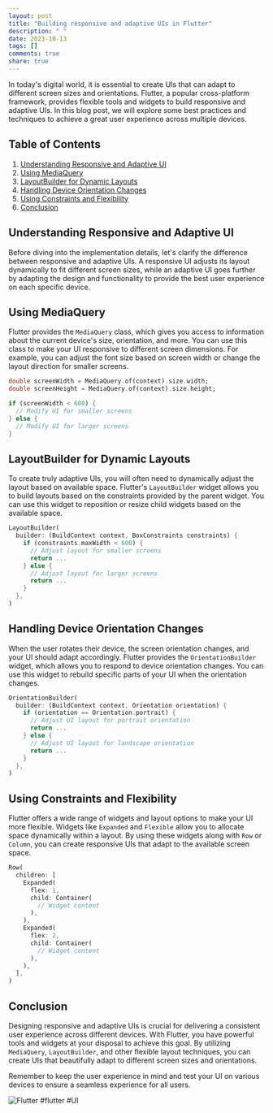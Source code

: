 ```yaml
---
layout: post
title: "Building responsive and adaptive UIs in Flutter"
description: " "
date: 2023-10-13
tags: []
comments: true
share: true
---
```


In today's digital world, it is essential to create UIs that can adapt to different screen sizes and orientations. Flutter, a popular cross-platform framework, provides flexible tools and widgets to build responsive and adaptive UIs. In this blog post, we will explore some best practices and techniques to achieve a great user experience across multiple devices.

## Table of Contents
1. [Understanding Responsive and Adaptive UI](#understanding-responsive-and-adaptive-ui)
2. [Using MediaQuery](#using-mediaquery)
3. [LayoutBuilder for Dynamic Layouts](#layoutbuilder-for-dynamic-layouts)
4. [Handling Device Orientation Changes](#handling-device-orientation-changes)
5. [Using Constraints and Flexibility](#using-constraints-and-flexibility)
6. [Conclusion](#conclusion)

## Understanding Responsive and Adaptive UI

Before diving into the implementation details, let's clarify the difference between responsive and adaptive UIs. A responsive UI adjusts its layout dynamically to fit different screen sizes, while an adaptive UI goes further by adapting the design and functionality to provide the best user experience on each specific device.

## Using MediaQuery

Flutter provides the `MediaQuery` class, which gives you access to information about the current device's size, orientation, and more. You can use this class to make your UI responsive to different screen dimensions. For example, you can adjust the font size based on screen width or change the layout direction for smaller screens.

```dart
double screenWidth = MediaQuery.of(context).size.width;
double screenHeight = MediaQuery.of(context).size.height;

if (screenWidth < 600) {
  // Modify UI for smaller screens
} else {
  // Modify UI for larger screens
}
```

## LayoutBuilder for Dynamic Layouts

To create truly adaptive UIs, you will often need to dynamically adjust the layout based on available space. Flutter's `LayoutBuilder` widget allows you to build layouts based on the constraints provided by the parent widget. You can use this widget to reposition or resize child widgets based on the available space.

```dart
LayoutBuilder(
  builder: (BuildContext context, BoxConstraints constraints) {
    if (constraints.maxWidth < 600) {
      // Adjust layout for smaller screens
      return ...
    } else {
      // Adjust layout for larger screens
      return ...
    }
  },
)
```

## Handling Device Orientation Changes

When the user rotates their device, the screen orientation changes, and your UI should adapt accordingly. Flutter provides the `OrientationBuilder` widget, which allows you to respond to device orientation changes. You can use this widget to rebuild specific parts of your UI when the orientation changes.

```dart
OrientationBuilder(
  builder: (BuildContext context, Orientation orientation) {
    if (orientation == Orientation.portrait) {
      // Adjust UI layout for portrait orientation
      return ...
    } else {
      // Adjust UI layout for landscape orientation
      return ...
    }
  },
)
```

## Using Constraints and Flexibility

Flutter offers a wide range of widgets and layout options to make your UI more flexible. Widgets like `Expanded` and `Flexible` allow you to allocate space dynamically within a layout. By using these widgets along with `Row` or `Column`, you can create responsive UIs that adapt to the available screen space.

```dart
Row(
  children: [
    Expanded(
      flex: 1,
      child: Container(
        // Widget content
      ),
    ),
    Expanded(
      flex: 2,
      child: Container(
        // Widget content
      ),
    ),
  ],
)
```

## Conclusion

Designing responsive and adaptive UIs is crucial for delivering a consistent user experience across different devices. With Flutter, you have powerful tools and widgets at your disposal to achieve this goal. By utilizing `MediaQuery`, `LayoutBuilder`, and other flexible layout techniques, you can create UIs that beautifully adapt to different screen sizes and orientations.

Remember to keep the user experience in mind and test your UI on various devices to ensure a seamless experience for all users.

![Flutter](https://example.com/flutter-image) #flutter #UI